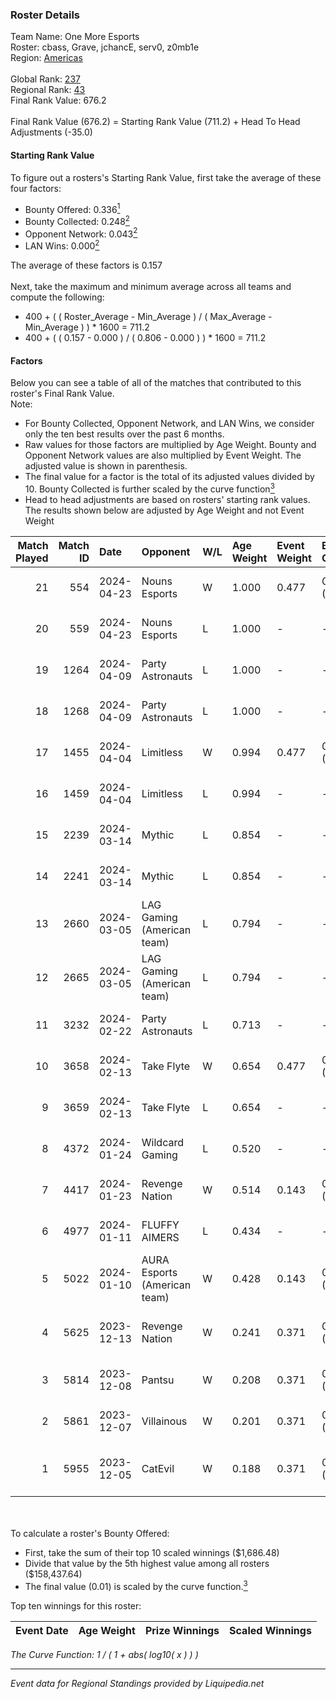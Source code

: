 ### Roster Details<br />
Team Name: One More Esports<br />
Roster: cbass, Grave, jchancE, serv0, z0mb1e<br />
Region: [Americas]( ../standings_americas.md)<br />
<br />
Global Rank: [237](../standings_global.md)<br />
Regional Rank: [43]( ../standings_americas.md)<br />
Final Rank Value:  676.2<br />
<br />
Final Rank Value (676.2) = Starting Rank Value (711.2) + Head To Head Adjustments (-35.0)<br />

#### Starting Rank Value<br />
To figure out a rosters's Starting Rank Value, first take the average of these four factors:<br />
- Bounty Offered: 0.336[<sup>1</sup>](#table2)
- Bounty Collected: 0.248[<sup>2</sup>](#table1)
- Opponent Network: 0.043[<sup>2</sup>](#table1)
- LAN Wins: 0.000[<sup>2</sup>](#table1)

The average of these factors is 0.157<br />
<br />
Next, take the maximum and minimum average across all teams and compute the following:<br />
- 400 + ( ( Roster_Average - Min_Average ) / ( Max_Average - Min_Average ) ) * 1600 = 711.2
- 400 + ( ( 0.157 - 0.000 ) / ( 0.806 - 0.000 ) ) * 1600 = 711.2


#### Factors<br />
Below you can see a table of all of the matches that contributed to this roster's Final Rank Value.<br />
Note:<br />

- For Bounty Collected, Opponent Network, and LAN Wins, we consider only the ten best results over the past 6 months.
- Raw values for those factors are multiplied by Age Weight. Bounty and Opponent Network values are also multiplied by Event Weight. The adjusted value is shown in parenthesis.
- The final value for a factor is the total of its adjusted values divided by 10. Bounty Collected is further scaled by the curve function[<sup>3</sup>](#curveFunction)
- Head to head adjustments are based on rosters' starting rank values. The results shown below are adjusted by Age Weight and not Event Weight
<span id="table1"></span><br />


| Match Played | Match ID | Date       | Opponent                     | W/L | Age Weight | Event Weight | Bounty Collected | Opponent Network | LAN Wins  | H2H Adj. | Roster                                       |
| -: | -: | :- | :- | :- | :- | :- | :- | :- | :- | -: | :- |
|           21 |      554 | 2024-04-23 | Nouns Esports                | W   | 1.000      | 0.477        | 0.000 (0.000)    | 0.475 (0.226)    | 0 (0.000) |    22.99 | cbass, Grave, jchancE, serv0, z0mb1e         |
|           20 |      559 | 2024-04-23 | Nouns Esports                | L   | 1.000      | -            | -                | -                | -         |    -8.02 | cbass, Grave, jchancE, serv0, z0mb1e         |
|           19 |     1264 | 2024-04-09 | Party Astronauts             | L   | 1.000      | -            | -                | -                | -         |    -7.16 | cbass, Grave, jchancE, serv0, z0mb1e         |
|           18 |     1268 | 2024-04-09 | Party Astronauts             | L   | 1.000      | -            | -                | -                | -         |    -7.62 | cbass, Grave, jchancE, serv0, z0mb1e         |
|           17 |     1455 | 2024-04-04 | Limitless                    | W   | 0.994      | 0.477        | 0.001 (0.001)    | 0.177 (0.084)    | 0 (0.000) |    15.82 | cbass, Grave, jchancE, serv0, z0mb1e         |
|           16 |     1459 | 2024-04-04 | Limitless                    | L   | 0.994      | -            | -                | -                | -         |   -15.48 | cbass, Grave, jchancE, serv0, z0mb1e         |
|           15 |     2239 | 2024-03-14 | Mythic                       | L   | 0.854      | -            | -                | -                | -         |   -11.46 | cbass, Grave, jchancE, serv0, z0mb1e         |
|           14 |     2241 | 2024-03-14 | Mythic                       | L   | 0.854      | -            | -                | -                | -         |   -12.34 | cbass, Grave, jchancE, serv0, z0mb1e         |
|           13 |     2660 | 2024-03-05 | LAG Gaming (American team)   | L   | 0.794      | -            | -                | -                | -         |    -6.49 | cbass, Grave, jchancE, serv0, z0mb1e         |
|           12 |     2665 | 2024-03-05 | LAG Gaming (American team)   | L   | 0.794      | -            | -                | -                | -         |    -6.85 | cbass, Grave, jchancE, serv0, z0mb1e         |
|           11 |     3232 | 2024-02-22 | Party Astronauts             | L   | 0.713      | -            | -                | -                | -         |    -7.67 | cbass, Grave, jchancE, serv0, z0mb1e         |
|           10 |     3658 | 2024-02-13 | Take Flyte                   | W   | 0.654      | 0.477        | 0.004 (0.001)    | 0.279 (0.087)    | 0 (0.000) |    10.43 | cbass, Grave, jchancE, serv0, z0mb1e         |
|            9 |     3659 | 2024-02-13 | Take Flyte                   | L   | 0.654      | -            | -                | -                | -         |   -10.39 | cbass, Grave, jchancE, serv0, z0mb1e         |
|            8 |     4372 | 2024-01-24 | Wildcard Gaming              | L   | 0.520      | -            | -                | -                | -         |    -4.45 | cbass, Grave, jchancE, serv0, z0mb1e         |
|            7 |     4417 | 2024-01-23 | Revenge Nation               | W   | 0.514      | 0.143        | 0.043 (0.003)    | 0.123 (0.009)    | 0 (0.000) |     8.23 | HorizoN, MagiC, S0ph3R, TABEN, xam           |
|            6 |     4977 | 2024-01-11 | FLUFFY AIMERS                | L   | 0.434      | -            | -                | -                | -         |    -7.58 | cbass, Grave, jchancE, serv0, z0mb1e         |
|            5 |     5022 | 2024-01-10 | AURA Esports (American team) | W   | 0.428      | 0.143        | 0.000 (0.000)    | 0.000 (0.000)    | 0 (0.000) |     1.90 | Caffrey, Malice, offaclaw, Russtbh, stattik  |
|            4 |     5625 | 2023-12-13 | Revenge Nation               | W   | 0.241      | 0.371        | 0.043 (0.004)    | 0.123 (0.011)    | 0 (0.000) |     3.99 | HorizoN, NIGHT666LADE, Rulik, S0ph3R, TABEN  |
|            3 |     5814 | 2023-12-08 | Pantsu                       | W   | 0.208      | 0.371        | 0.005 (0.000)    | 0.020 (0.002)    | 0 (0.000) |     2.80 | cbass, Grave, jchancE, serv0, z0mb1e         |
|            2 |     5861 | 2023-12-07 | Villainous                   | W   | 0.201      | 0.371        | 0.002 (0.000)    | 0.082 (0.006)    | 0 (0.000) |     2.06 | Beast, BiNoX, dopplahs, jsfeltner, TyRa      |
|            1 |     5955 | 2023-12-05 | CatEvil                      | W   | 0.188      | 0.371        | 0.001 (0.000)    | 0.034 (0.002)    | 0 (0.000) |     2.27 | Antuanette, BabyRage, SJR, tor1towOw, zockie |

<br />
<span id="table2"></span><br />
To calculate a roster's Bounty Offered:<br />

- First, take the sum of their top 10 scaled winnings ($1,686.48)
- Divide that value by the 5th highest value among all rosters ($158,437.64)
- The final value (0.01) is scaled by the curve function.[<sup>3</sup>](#curveFunction)

Top ten winnings for this roster:<br />

| Event Date | Age Weight | Prize Winnings | Scaled Winnings |
| :- | -: | :- | :- |


<span id="curveFunction"></span>_The Curve Function: 1 / ( 1 + abs( log10( x ) ) )_<br />

---
_Event data for Regional Standings provided by Liquipedia.net_<br />
